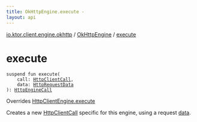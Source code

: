 ```yaml
---
title: OkHttpEngine.execute - 
layout: api
---
```


<div class='api-docs-breadcrumbs'><a href="../index.html">io.ktor.client.engine.okhttp</a> / <a href="index.html">OkHttpEngine</a> / <a href="./execute.html">execute</a></div>

# execute

<div class="signature"><code><span class="keyword">suspend</span> <span class="keyword">fun </span><span class="identifier">execute</span><span class="symbol">(</span><br/>&nbsp;&nbsp;&nbsp;&nbsp;<span class="parameterName" id="io.ktor.client.engine.okhttp.OkHttpEngine$execute(io.ktor.client.call.HttpClientCall, io.ktor.client.request.HttpRequestData)/call">call</span><span class="symbol">:</span>&nbsp;<a href="../../io.ktor.client.call/-http-client-call/index.html"><span class="identifier">HttpClientCall</span></a><span class="symbol">, </span><br/>&nbsp;&nbsp;&nbsp;&nbsp;<span class="parameterName" id="io.ktor.client.engine.okhttp.OkHttpEngine$execute(io.ktor.client.call.HttpClientCall, io.ktor.client.request.HttpRequestData)/data">data</span><span class="symbol">:</span>&nbsp;<a href="../../io.ktor.client.request/-http-request-data/index.html"><span class="identifier">HttpRequestData</span></a><br/><span class="symbol">)</span><span class="symbol">: </span><a href="../../io.ktor.client.call/-http-engine-call/index.html"><span class="identifier">HttpEngineCall</span></a></code></div>

Overrides <a href="../../io.ktor.client.engine/-http-client-engine/execute.html">HttpClientEngine.execute</a>

Creates a new <a href="../../io.ktor.client.call/-http-client-call/index.html">HttpClientCall</a> specific for this engine, using a request <a href="execute.html#io.ktor.client.engine.okhttp.OkHttpEngine$execute(io.ktor.client.call.HttpClientCall, io.ktor.client.request.HttpRequestData)/data">data</a>.

